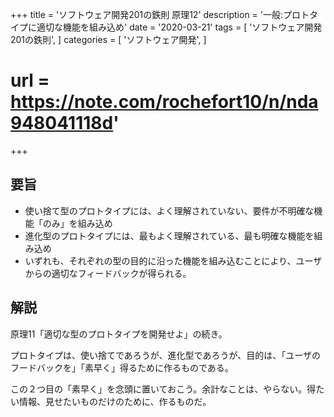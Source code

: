 +++
title = 'ソフトウェア開発201の鉄則 原理12'
description = '一般:プロトタイプに適切な機能を組み込め'
date = '2020-03-21'
tags = [
    'ソフトウェア開発 201の鉄則',
]
categories = [
    'ソフトウェア開発',
]
# url = https://note.com/rochefort10/n/nda948041118d'
+++
## 要旨
* 使い捨て型のプロトタイプには、よく理解されていない、要件が不明確な機能「のみ」を組み込め
* 進化型のプロトタイプには、最もよく理解されている、最も明確な機能を組み込め
* いずれも、それぞれの型の目的に沿った機能を組み込むことにより、ユーザからの適切なフィードバックが得られる。

## 解説
原理11「適切な型のプロトタイプを開発せよ」の続き。

プロトタイプは、使い捨てであろうが、進化型であろうが、目的は、「ユーザのフードバックを」「素早く」得るために作るものである。

この２つ目の「素早く」を念頭に置いておこう。余計なことは、やらない。得たい情報、見せたいものだけのために、作るものだ。